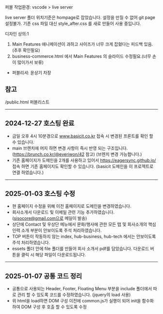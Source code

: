 퍼블 작업환경: vscode > live server

live server 폴더 위치기준은 hompage로 잡았습니다.
설정을 만질 수 없어 git page 설정불가.
기존 css 파일 대신 style_after.css 를 새로 만들어 사용 중입니다.

디자인 상의:1
  1. Main Features 애니메이션이 과하고 사이즈가 너무 크게 잡혔다는 피드백 있음. (추후 확인필요)
  2. business-commerce.html 에서 Main Features 의 슬라이드 수정필요.(너무 손이 많이가서 보류)
-  퍼블리셔:  윤상기 차장


##  참고 
/public.html 퍼블리스트

---
## 2024-12-27 호스팅 완료

- 금일 오후 4시 10분경으로 www.basicit.co.kr 접속 시 변경된 프론트를 확인 할 수 있습니다.
- main 브렌치에 머지 하면 변경 사항이 즉시 반영 되는 구조입니다. (https://brunch.co.kr/@everiwon/42 참고) (브렌치 변경 가능합니다.)
- 기존 홈페이지가 도메인을 2개를 사용하고 있어서 https://eagersync.github.io/ 접속 하면 기존 홈페이지도 확인할 수 있습니다. (basicit 도메인을 이 프로젝트로 연결 하였습니다.)
---

## 2025-01-03 호스팅 수정
- 현 홈페이지 수정을 위해 이전 홈페이지로 도메인을 변경하였습니다.
- 회사소개서 다운로드 및 이메일 관련 기능 추가하였습니다. (sisocore@gmail.com으로 메일이 발송)
- 상단에 Contact 및 우상단 메뉴에서 문화/행사에 관한 모든 탭 및 회사소개의 핵심인력 소개 부분이 안보이도록 주석 처리하였습니다.
- TOP 버튼이 작동하지 않는 index, hub-business, hub-tech 에서는 안보이도록 주석 처리하였습니다.
- essets 폴더 안에 file 폴더를 만들어 회사 소개서 pdf를 담았습니다. 다운로드 버튼을 클릭 시 해당 파일이 다운로드됩니다.
---

## 2025-01-07 공통 코드 정리
- 공통으로 사용되는 Header, Footer, Floating Menu 부분을 include 폴더에서 따로 관리 할 수 있도록 코드를 수정하였습니다. (jquery의 load 사용)
- 위 html을 load하면 DOM 구성 이전에 common.js가 실행이 되어 init을 함수화 하여 DOM 구성 후 호출 할 수 있도록 수정